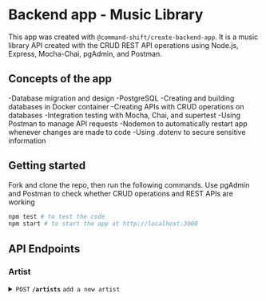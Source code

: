 # Backend app - Music Library

This app was created with `@command-shift/create-backend-app`. It is a music library API created with the CRUD REST API operations using Node.js, Express, Mocha-Chai, pgAdmin, and Postman.

## Concepts of the app

-Database migration and design
-PostgreSQL
-Creating and building databases in Docker container
-Creating APIs with CRUD operations on databases
-Integration testing with Mocha, Chai, and supertest
-Using Postman to manage API requests
-Nodemon to automatically restart app whenever changes are made to code
-Using .dotenv to secure sensitive information

## Getting started

Fork and clone the repo, then run the following commands. Use pgAdmin and Postman to check whether CRUD operations and REST APIs are working

```bash
npm test # to test the code
npm start # to start the app at http://localhost:3000
```

## API Endpoints

### Artist

<details>
<summary><code>POST</code> <code><b>/artists</b></code> <code>add a new artist</code></summary>

<summary><code>GET</code> <code><b>/artists</b></code> <code>find all artists</code></summary>

<summary><code>GET</code> <code><b>/artists/{id}</b></code> <code>find an artist by ID</code></summary>

<summary><code>PUT</code> <code><b>/artists/{id}</b></code> <code>replaces an artist with an updated record</code></summary>

<summary><code>PATCH</code> <code><b>/artists/{id}</b></code> <code>updates an artist's record</code></summary>

<summary><code>DELETE</code> <code><b>/artists/{id}</b></code> <code>deletes an artist</code></summary>

### Albums

<summary><code>POST</code> <code><b>/artists/{id}/albums</b></code> <code>add a new album associated with an artist</code></summary>

<summary><code>GET</code> <code><b>/albums</b></code> <code>find all albums</code></summary>

<summary><code>GET</code> <code><b>/albums/{id}</b></code> <code>find an album by ID</code></summary>

<summary><code>PUT</code> <code><b>/albums/{id}</b></code> <code>replaces an album with an updated record</code></summary>

<summary><code>PATCH</code> <code><b>/albums/{id}</b></code> <code>updates an album's record</code></summary>

<summary><code>DELETE</code> <code><b>/albums/{id}</b></code> <code>deletes an album</code></summary>

</details>
